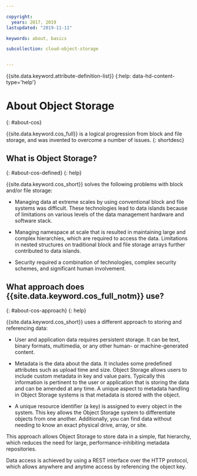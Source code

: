 ```yaml
---

copyright:
  years: 2017, 2019
lastupdated: "2019-11-11"

keywords: about, basics

subcollection: cloud-object-storage


---
```


{{site.data.keyword.attribute-definition-list}}
{:help: data-hd-content-type='help'}

# About Object Storage
{: #about-cos}

{{site.data.keyword.cos_full}} is a logical progression from block and file storage, and was invented to overcome a number of issues.
{: shortdesc}

## What is Object Storage?
{: #about-cos-defined}
{: help}

{{site.data.keyword.cos_short}} solves the following problems with block and/or file storage:

*  Managing data at extreme scales by using conventional block and file systems was difficult. These technologies lead to data islands because of limitations on various levels of the data management hardware and software stack.

*  Managing namespace at scale that is resulted in maintaining large and complex hierarchies, which are required to access the data. Limitations in nested structures on traditional block and file storage arrays further contributed to data islands.

*  Security required a combination of technologies, complex security schemes, and significant human involvement.

## What approach does {{site.data.keyword.cos_full_notm}} use?
{: #about-cos-approach}
{: help}

{{site.data.keyword.cos_short}} uses a different approach to storing and referencing data:

*  User and application data requires persistent storage. It can be text, binary formats, multimedia, or any other human- or machine-generated content.

*  Metadata is the data about the data. It includes some predefined attributes such as upload time and size. Object Storage allows users to include custom metadata in key and value pairs. Typically this information is pertinent to the user or application that is storing the data and can be amended at any time. A unique aspect to metadata handling in Object Storage systems is that metadata is stored with the object.

*  A unique resource identifier (a key) is assigned to every object in the system. This key allows the Object Storage system to differentiate objects from one another. Additionally, you can find data without needing to know an exact physical drive, array, or site.

This approach allows Object Storage to store data in a simple, flat hierarchy, which reduces the need for large,
performance-inhibiting metadata repositories.

Data access is achieved by using a REST interface over the HTTP protocol, which allows anywhere and anytime access by referencing the object key.
